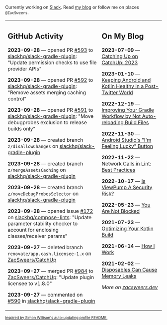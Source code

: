 Currently working on [Slack](https://slack.com/). Read [my blog](https://zacsweers.dev/) or follow me on places `@ZacSweers`.

<table><tr><td valign="top" width="60%">

## GitHub Activity
<!-- githubActivity starts -->
**2023-09-28** — opened PR [#593](https://github.com/slackhq/slack-gradle-plugin/pull/593) to [slackhq/slack-gradle-plugin](https://github.com/slackhq/slack-gradle-plugin): "Update permission checks to use file provider APIs"

**2023-09-28** — opened PR [#592](https://github.com/slackhq/slack-gradle-plugin/pull/592) to [slackhq/slack-gradle-plugin](https://github.com/slackhq/slack-gradle-plugin): "Remove assets merging caching control"

**2023-09-28** — opened PR [#591](https://github.com/slackhq/slack-gradle-plugin/pull/591) to [slackhq/slack-gradle-plugin](https://github.com/slackhq/slack-gradle-plugin): "Move debugprobes exclusion to release builds only"

**2023-09-28** — created branch `z/disallowChanges` on [slackhq/slack-gradle-plugin](https://github.com/slackhq/slack-gradle-plugin)

**2023-09-28** — created branch `z/mergeAssetsCaching` on [slackhq/slack-gradle-plugin](https://github.com/slackhq/slack-gradle-plugin)

**2023-09-28** — created branch `z/moveDebugProbesSelector` on [slackhq/slack-gradle-plugin](https://github.com/slackhq/slack-gradle-plugin)

**2023-09-28** — opened issue [#172](https://github.com/slackhq/compose-lints/issues/172) on [slackhq/compose-lints](https://github.com/slackhq/compose-lints): "Update parameter stability checker to account for enclosing classes/receiver params"

**2023-09-27** — deleted branch `renovate/app.cash.licensee-1.x` on [ZacSweers/CatchUp](https://github.com/ZacSweers/CatchUp)

**2023-09-27** — merged PR [#984](https://github.com/ZacSweers/CatchUp/pull/984) to [ZacSweers/CatchUp](https://github.com/ZacSweers/CatchUp): "Update plugin licensee to v1.8.0"

**2023-09-27** — commented on [#590](https://github.com/slackhq/slack-gradle-plugin/pull/590#issuecomment-1737936239) in [slackhq/slack-gradle-plugin](https://github.com/slackhq/slack-gradle-plugin)
<!-- githubActivity ends -->
</td><td valign="top" width="40%">

## On My Blog
<!-- blog starts -->
**2023-07-09** — [Catching Up on CatchUp: 2023](https://www.zacsweers.dev/catching-up-on-catchup-2023/)

**2023-01-10** — [Keeping Android and Kotlin Healthy in a Post-Twitter World](https://www.zacsweers.dev/keeping-android-healthy/)

**2022-12-19** — [Improving Your Gradle Workflow by Not Auto-reloading Build Files](https://www.zacsweers.dev/improving-your-workflow-by-not-auto-reloading-build-files/)

**2022-11-30** — [Android Studio's "I'm Feeling Lucky" Button](https://www.zacsweers.dev/android-studios-im-feeling-lucky-button/)

**2022-11-22** — [Network Calls in Lint: Best Practices](https://www.zacsweers.dev/network-calls-in-lint-best-practices/)

**2022-10-17** — [Is ViewPump A Security Risk?](https://www.zacsweers.dev/is-viewpump-a-security-risk/)

**2022-05-23** — [You Are Not Blocked](https://www.zacsweers.dev/you-are-not-blocked/)

**2021-07-23** — [Optimizing Your Kotlin Build](https://www.zacsweers.dev/optimizing-your-kotlin-build/)

**2021-06-14** — [How I Work](https://www.zacsweers.dev/how-i-work/)

**2021-02-02** — [Disposables Can Cause Memory Leaks](https://www.zacsweers.dev/disposables-can-cause-memory-leaks/)
<!-- blog ends -->
_More on [zacsweers.dev](https://zacsweers.dev/)_
</td></tr></table>

<sub><a href="https://simonwillison.net/2020/Jul/10/self-updating-profile-readme/">Inspired by Simon Willison's auto-updating profile README.</a></sub>
